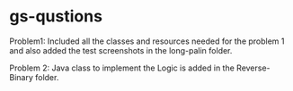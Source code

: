 # gs-qustions

Problem1: Included all the classes and resources needed for the problem 1 and also added the test screenshots in the long-palin folder.

Problem 2: Java class to implement the Logic is added in the Reverse-Binary folder.


